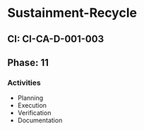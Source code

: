 # Sustainment-Recycle

## CI: CI-CA-D-001-003
## Phase: 11

### Activities
- Planning
- Execution
- Verification
- Documentation
